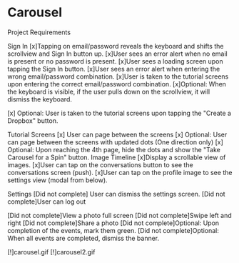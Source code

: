 Carousel
========
Project Requirements

Sign In
[x]Tapping on email/password reveals the keyboard and shifts the scrollview and Sign In button up.
[x]User sees an error alert when no email is present or no password is present.
[x]User sees a loading screen upon tapping the Sign In button.
[x]User sees an error alert when entering the wrong email/password combination.
[x]User is taken to the tutorial screens upon entering the correct email/password combination.
[x]Optional: When the keyboard is visible, if the user pulls down on the scrollview, it will dismiss the keyboard.

[x] Optional: User is taken to the tutorial screens upon tapping the "Create a Dropbox" button.

Tutorial Screens
[x] User can page between the screens
[x] Optional: User can page between the screens with updated dots (One direction only)
[x] Optional: Upon reaching the 4th page, hide the dots and show the "Take Carousel for a Spin" button.
Image Timeline
[x]Display a scrollable view of images.
[x]User can tap on the conversations button to see the conversations screen (push).
[x]User can tap on the profile image to see the settings view (modal from below).

Settings
[Did not complete] User can dismiss the settings screen.
[Did not complete]User can log out

[Did not complete]View a photo full screen
[Did not complete]Swipe left and right
[Did not complete]Share a photo
[Did not complete]Optional: Upon completion of the events, mark them green.
[Did not complete]Optional: When all events are completed, dismiss the banner.

[!]carousel.gif
[!]carousel2.gif
